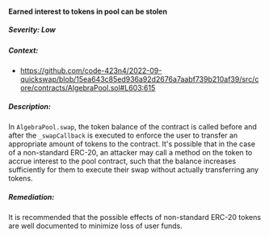 #### Earned interest to tokens in pool can be stolen

##### Severity: Low

##### Context:

- https://github.com/code-423n4/2022-09-quickswap/blob/15ea643c85ed936a92d2676a7aabf739b210af39/src/core/contracts/AlgebraPool.sol#L603:615

##### Description:

In `AlgebraPool.swap`, the token balance of the contract is called before and after the `_swapCallback` is executed to enforce the user to transfer an appropriate amount of tokens to the contract. It's possible that in the case of a non-standard ERC-20, an attacker may call a method on the token to accrue interest to the pool contract, such that the balance increases sufficiently for them to execute their swap without actually transferring any tokens.

##### Remediation:

It is recommended that the possible effects of non-standard ERC-20 tokens are well documented to minimize loss of user funds.